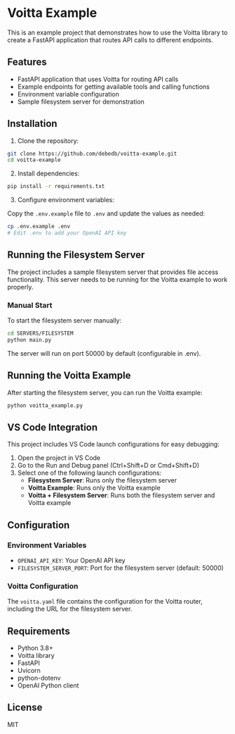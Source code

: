 # Voitta Example

This is an example project that demonstrates how to use the Voitta library to create a FastAPI application that routes API calls to different endpoints.

## Features

- FastAPI application that uses Voitta for routing API calls
- Example endpoints for getting available tools and calling functions
- Environment variable configuration
- Sample filesystem server for demonstration

## Installation

1. Clone the repository:

```bash
git clone https://github.com/debedb/voitta-example.git
cd voitta-example
```

2. Install dependencies:

```bash
pip install -r requirements.txt
```

3. Configure environment variables:

Copy the `.env.example` file to `.env` and update the values as needed:

```bash
cp .env.example .env
# Edit .env to add your OpenAI API key
```

## Running the Filesystem Server

The project includes a sample filesystem server that provides file access functionality. This server needs to be running for the Voitta example to work properly.

### Manual Start

To start the filesystem server manually:

```bash
cd SERVERS/FILESYSTEM
python main.py
```

The server will run on port 50000 by default (configurable in .env).

## Running the Voitta Example

After starting the filesystem server, you can run the Voitta example:

```bash
python voitta_example.py
```

## VS Code Integration

This project includes VS Code launch configurations for easy debugging:

1. Open the project in VS Code
2. Go to the Run and Debug panel (Ctrl+Shift+D or Cmd+Shift+D)
3. Select one of the following launch configurations:
   - **Filesystem Server**: Runs only the filesystem server
   - **Voitta Example**: Runs only the Voitta example
   - **Voitta + Filesystem Server**: Runs both the filesystem server and Voitta example

## Configuration

### Environment Variables

- `OPENAI_API_KEY`: Your OpenAI API key
- `FILESYSTEM_SERVER_PORT`: Port for the filesystem server (default: 50000)

### Voitta Configuration

The `voitta.yaml` file contains the configuration for the Voitta router, including the URL for the filesystem server.

## Requirements

- Python 3.8+
- Voitta library
- FastAPI
- Uvicorn
- python-dotenv
- OpenAI Python client

## License

MIT
